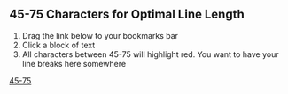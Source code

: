 ## 45-75 Characters for Optimal Line Length

1. Drag the link below to your bookmarks bar
2. Click a block of text
3. All characters between 45-75 will highlight red. You want to have your line breaks here somewhere

<a href="javascript:(function(){(function(){if(!window.jQuery){var done=false;var script=document.createElement('script');script.src='//ajax.googleapis.com/ajax/libs/jquery/2.2.4/jquery.min.js';script.onload=script.onreadystatechange=function(){if(!done&amp;&amp;(!this.readyState||this.readyState=='loaded'||this.readyState=='complete')){done=true;checkLineLength();}};document.getElementsByTagName('head')[0].appendChild(script);}else{checkLineLength();}function checkLineLength(){(window.myBookmarklet=function(){var elements='h1, h2, h3, h4, h5, h6, p, li, dt, dd';$(elements).on('mouseover.red',function(){$(this).css({outline:'1px solid red'})}).on('mouseleave.red',function(){$(this).removeAttr('style')}).on('click.red',function(){var text=$(this).text();var before=text.substring(0,45);var target=text.substring(45,75);var after=text.substring(75,text.length);var newTextLine=before+'<span style=&quot;color: red;&quot;>'+target+'</span>'+after;$(this).html(newTextLine);});})();}})();})();">45-75</a>
